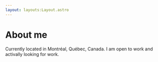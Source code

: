 ```yaml
---
layout: layouts:Layout.astro
---
```


# About me

Currently located in Montréal, Québec, Canada. I am open to work and activally looking for work.
